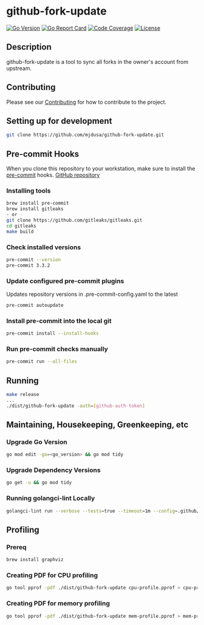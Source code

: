 # github-fork-update

[![Go Version][go_version_img]][go_dev_url]
[![Go Report Card][go_report_img]][go_report_url]
[![Code Coverage][go_code_coverage_img]][repo_url]
[![License][repo_license_img]][repo_license_url]

## Description
github-fork-update is a tool to sync all forks in the owner's account from upstream.

## Contributing
Please see our [Contributing](./CONTRIBUTING.md) for how to contribute to the project.

## Setting up for development
```bash
git clone https://github.com/mjdusa/github-fork-update.git
```

## Pre-commit Hooks
When you clone this repository to your workstation, make sure to install the [pre-commit](https://pre-commit.com/) hooks. [GitHub repository](https://github.com/pre-commit/pre-commit)

### Installing tools
```bash
brew install pre-commit
brew install gitleaks
- or -
git clone https://github.com/gitleaks/gitleaks.git
cd gitleaks
make build
```

### Check installed versions
```bash
pre-commit --version
pre-commit 3.3.2
```

### Update configured pre-commit plugins
Updates repository versions in .pre-commit-config.yaml to the latest
```bash
pre-commit autoupdate
```

### Install pre-commit into the local git
```bash
pre-commit install --install-hooks
```

### Run pre-commit checks manually
```bash
pre-commit run --all-files
```

## Running
```bash
make release
...
./dist/github-fork-update -auth=[github-auth-token]
```

## Maintaining, Housekeeping, Greenkeeping, etc

### Upgrade Go Version
```bash
go mod edit -go=<go_version> && go mod tidy
```

### Upgrade Dependency Versions
```bash
go get -u && go mod tidy
```

### Running golangci-lint Locally
```bash
golangci-lint run --verbose --tests=true --timeout=1m --config=.github/linters/.golangci.yml --issues-exit-code=0 --out-format=checkstyle
```

## Profiling

### Prereq
```bash
brew install graphviz
```

### Creating PDF for CPU profiling
```bash
go tool pprof -pdf ./dist/github-fork-update cpu-profile.pprof > cpu-profile.pdf
```

### Creating PDF for memory profiling
```bash
go tool pprof -pdf ./dist/github-fork-update mem-profile.pprof > mem-profile.pdf
```

<!-- Go -->

[go_version_img]: https://img.shields.io/badge/Go-1.21+-00ADD8?style=for-the-badge&logo=go
[go_dev_url]: https://pkg.go.dev/github.com/mjdusa/github-fork-update
[go_report_img]: https://img.shields.io/badge/Go_report-A+-success?style=for-the-badge&logo=none
[go_report_url]: https://goreportcard.com/report/github.com/mjdusa/github-fork-update
[go_code_coverage_img]: https://img.shields.io/badge/code_coverage-92.6%25-success?style=for-the-badge&logo=none

<!-- Repository -->

[repo_url]: https://github.com/mjdusa/github-fork-update
[repo_license_url]: https://github.com/mjdusa/github-fork-update/blob/main/LICENSE
[repo_license_img]: http://img.shields.io/badge/license-MIT-red.svg?style=for-the-badge&logo=none
